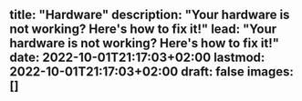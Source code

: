 title: "Hardware"
description: "Your hardware is not working? Here's how to fix it!"
lead: "Your hardware is not working? Here's how to fix it!"
date: 2022-10-01T21:17:03+02:00
lastmod: 2022-10-01T21:17:03+02:00
draft: false
images: []
---